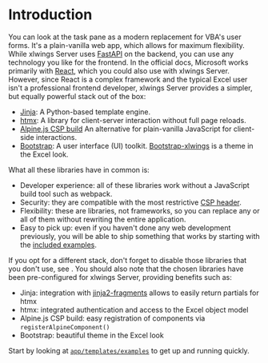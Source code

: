 # Introduction

You can look at the task pane as a modern replacement for VBA's user forms. It's a plain-vanilla web app, which allows for maximum flexibility. While xlwings Server uses [FastAPI](https://fastapi.tiangolo.com/) on the backend, you can use any technology you like for the frontend. In the official docs, Microsoft works primarily with [React](https://react.dev), which you could also use with xlwings Server. However, since React is a complex framework and the typical Excel user isn't a professional frontend developer, xlwings Server provides a simpler, but equally powerful stack out of the box:

- [Jinja](https://jinja.palletsprojects.com): A Python-based template engine.
- [htmx](https://htmx.org/): A library for client-server interaction without full page reloads.
- [Alpine.js CSP build](https://alpinejs.dev/advanced/csp) An alternative for plain-vanilla JavaScript for client-side interactions.
- [Bootstrap](https://getbootstrap.com/): A user interface (UI) toolkit. [Bootstrap-xlwings](https://github.com/xlwings/bootstrap-xlwings) is a theme in the Excel look.

What all these libraries have in common is:

- Developer experience: all of these libraries work without a JavaScript build tool such as webpack.
- Security: they are compatible with the most restrictive [CSP header](https://developer.mozilla.org/en-US/docs/Web/HTTP/CSP).
- Flexibility: these are libraries, not frameworks, so you can replace any or all of them without rewriting the entire application.
- Easy to pick up: even if you haven't done any web development previously, you will be able to ship something that works by starting with the [included examples](https://github.com/xlwings/xlwings-server/tree/main/app/templates/examples).

If you opt for a different stack, don't forget to disable those libraries that you don't use, see [](production.md). You should also note that the chosen libraries have been pre-configured for xlwings Server, providing benefits such as:

- Jinja: integration with [jinja2-fragments](https://github.com/sponsfreixes/jinja2-fragments) allows to easily return partials for htmx
- htmx: integrated authentication and access to the Excel object model
- Alpine.js CSP build: easy registration of components via `registerAlpineComponent()`
- Bootstrap: beautiful theme in the Excel look

Start by looking at [`app/templates/examples`](https://github.com/xlwings/xlwings-server/tree/main/app/templates/examples) to get up and running quickly.
